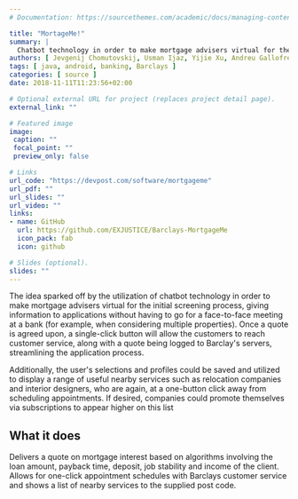 ```yaml
---
# Documentation: https://sourcethemes.com/academic/docs/managing-content/

title: "MortageMe!"
summary: |
  Chatbot technology in order to make mortgage advisers virtual for the initial screening process
authors: [ Jevgenij Chomutovskij, Usman Ijaz, Yijie Xu, Andreu Gallofré ]
tags: [ java, android, banking, Barclays ]
categories: [ source ]
date: 2018-11-11T11:23:56+02:00

# Optional external URL for project (replaces project detail page).
external_link: ""

# Featured image
image:
 caption: ""
 focal_point: ""
 preview_only: false

# Links
url_code: "https://devpost.com/software/mortgageme"
url_pdf: ""
url_slides: ""
url_video: ""
links:
- name: GitHub
  url: https://github.com/EXJUSTICE/Barclays-MortgageMe
  icon_pack: fab
  icon: github

# Slides (optional).
slides: ""
---
```


The idea sparked off by the utilization of chatbot technology in order to make mortgage advisers virtual for the initial screening process, giving information to applications without having to go for a face-to-face meeting at a bank (for example, when considering multiple properties). Once a quote is agreed upon, a single-click button will allow the customers to reach customer service, along with a quote being logged to Barclay's servers, streamlining the application process.

Additionally, the user's selections and profiles could be saved and utilized to display a range of useful nearby services such as relocation companies and interior designers, who are again, at a one-button click away from scheduling appointments. If desired, companies could promote themselves via subscriptions to appear higher on this list

## What it does

Delivers a quote on mortgage interest based on algorithms involving the loan amount, payback time, deposit, job stability and income of the client. Allows for one-click appointment schedules with Barclays customer service and shows a list of nearby services to the supplied post code.
